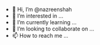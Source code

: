 - 👋 Hi, I’m @nazreenshah
- 👀 I’m interested in ...
- 🌱 I’m currently learning ...
- 💞️ I’m looking to collaborate on ...
- 📫 How to reach me ...

<!---
nazreenshah/nazreenshah is a ✨ special ✨ repository because its `README.md` (this file) appears on your GitHub profile.
You can click the Preview link to take a look at your changes.
--->
